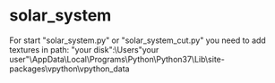 # solar_system
 
For start "solar_system.py" or "solar_system_cut.py" you need to add textures in path: "your disk":\Users\"your user"\AppData\Local\Programs\Python\Python37\Lib\site-packages\vpython\vpython_data
